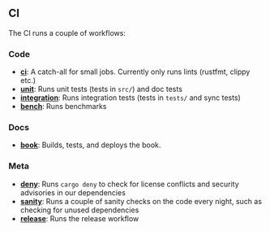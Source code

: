 ## CI

The CI runs a couple of workflows:

### Code

- **[ci]**: A catch-all for small jobs. Currently only runs lints (rustfmt, clippy etc.)
- **[unit]**: Runs unit tests (tests in `src/`) and doc tests
- **[integration]**: Runs integration tests (tests in `tests/` and sync tests)
- **[bench]**: Runs benchmarks

### Docs

- **[book]**: Builds, tests, and deploys the book.

### Meta

- **[deny]**: Runs `cargo deny` to check for license conflicts and security advisories in our dependencies
- **[sanity]**: Runs a couple of sanity checks on the code every night, such as checking for unused dependencies
- **[release]**: Runs the release workflow

[ci]: https://github.com/paradigmxyz/reth/blob/main/.github/workflows/ci.yml
[unit]: https://github.com/paradigmxyz/reth/blob/main/.github/workflows/unit.yml
[integration]: https://github.com/paradigmxyz/reth/blob/main/.github/workflows/integration.yml
[bench]: https://github.com/paradigmxyz/reth/blob/main/.github/workflows/bench.yml
[book]: https://github.com/paradigmxyz/reth/blob/main/.github/workflows/book.yml
[deny]: https://github.com/paradigmxyz/reth/blob/main/.github/workflows/deny.yml
[sanity]: https://github.com/paradigmxyz/reth/blob/main/.github/workflows/sanity.yml
[release]: https://github.com/paradigmxyz/reth/blob/main/.github/workflows/release.yml
